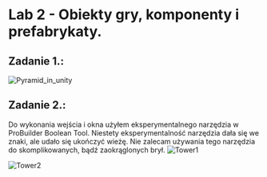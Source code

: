 # Lab 2 - Obiekty gry, komponenty i prefabrykaty.

## Zadanie 1.:
![Pyramid_in_unity](pyramid1.png)
## Zadanie 2.:
Do wykonania wejścia i okna użyłem eksperymentalnego narzędzia w ProBuilder Boolean Tool. Niestety eksperymentalność narzędzia dała się we znaki, ale udało się ukończyć wieżę. Nie zalecam używania tego narzędzia do skomplikowanych, bądź zaokrąglonych brył.
![Tower1](tower1.png)

![Tower2](tower2.png)
